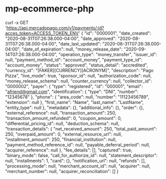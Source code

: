 # mp-ecommerce-php
curl -x GET \
    'https://api.mercadopago.com/v1/payments/:id?acces_token=ACCESS_TOKEN_ENV'
 {
	"id": "0000001",
	"date_created": "2020-08-31T07:26:38.000-04:00",
	"date_approved": "2020-08-31T07:26:38.000-04:00",
	"date_last_updated": "2020-08-31T07:26:38.000-04:00",
	"date_of_expiration": null,
	"money_release_date": "2020-09-14T07:26:38.000-04:00",
	"operation_type": "money_transfer",
	"issuer_id": null,
	"payment_method_id": "account_money",
	"payment_type_id": "account_money",
	"status": "approved",
	"status_detail": "accredited",
	"currency_id": "[FAKER][CURRENCY][ACRONYM]",
	"description": "Pago Pizza",
	"live_mode": true,
	"sponsor_id": null,
	"authorization_code": null,
	"money_release_schema": null,
	"counter_currency": null,
	"collector_id": "0000002",
	"payer": {
		"type": "registered",
		"id": "000001",
		"email": "afriend@gmail.com",
		"identification": {
			"type": "DNI",
			"number": "12345678"
		},
		"phone": {
			"area_code": null,
			"number": "11123456789",
			"extension": null
		},
		"first_name": "Name",
		"last_name": "LastName",
		"entity_type": null
	},
	"metadata": {},
	"additional_info": {},
	"order": {},
	"external_reference": null,
	"transaction_amount": 250,
	"transaction_amount_refunded": 0,
	"coupon_amount": 0,
	"differential_pricing_id": null,
	"deduction_schema": null,
	"transaction_details": {
		"net_received_amount": 250,
		"total_paid_amount": 250,
		"overpaid_amount": 0,
		"external_resource_url": null,
		"installment_amount": 250,
		"financial_institution": null,
		"payment_method_reference_id": null,
		"payable_deferral_period": null,
		"acquirer_reference": null
	},
	"fee_details": [],
	"captured": true,
	"binary_mode": false,
	"call_for_authorize_id": null,
	"statement_descriptor": null,
	"installments": 1,
	"card": {},
	"notification_url": null,
	"refunds": [],
	"processing_mode": null,
	"merchant_account_id": null,
	"acquirer": null,
	"merchant_number": null,
	"acquirer_reconciliation": []
}
